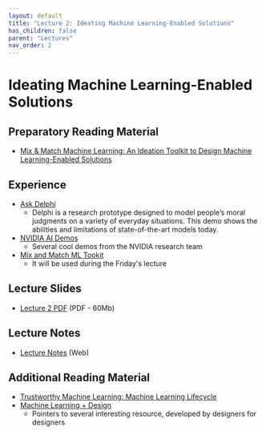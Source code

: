 ```yaml
---
layout: default
title: "Lecture 2: Ideating Machine Learning-Enabled Solutions"
has_children: false
parent: "Lectures"
nav_order: 2
---
```


# Ideating Machine Learning-Enabled Solutions

## Preparatory Reading Material

- [Mix & Match Machine Learning: An Ideation Toolkit to Design Machine Learning-Enabled Solutions](https://dl.acm.org/doi/pdf/10.1145/3569009.3572739)


## Experience

- [Ask Delphi](https://delphi.allenai.org)
   - Delphi is a research prototype designed to model people’s moral judgments on a variety of everyday situations. This demo shows the abilities and limitations of state-of-the-art models today.
- [NVIDIA AI Demos](https://www.nvidia.com/en-us/research/ai-demos/)
   - Several cool demos from the NVIDIA research team
- [Mix and Match ML Tookit](https://mixmatchmltoolkit.github.io)
   - It will be used during the Friday's lecture

## Lecture Slides

- [Lecture 2 PDF]({{site.baseurl}}/assets/slides/ML4D-L2-2324.pdf) (PDF - 60Mb)

## Lecture Notes

- [Lecture Notes](https://surfdrive.surf.nl/files/index.php/s/RyBCGg8LJ1HgXFG) (Web)

## Additional Reading Material

- [Trustworthy Machine Learning: Machine Learning Lifecycle](http://www.trustworthymachinelearning.com/trustworthymachinelearning-02.htm)
 - [Machine Learning + Design](https://machinelearning.design/)
   - Pointers to several interesting resource, developed by designers for designers 